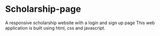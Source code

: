 # Scholarship-page
A responsive scholarship website with a login and sign up page
This web application is built using html, css and javascript.

